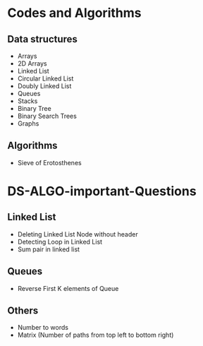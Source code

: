 # Codes and Algorithms

## Data structures

- Arrays
- 2D Arrays
- Linked List
- Circular Linked List
- Doubly Linked List
- Queues
- Stacks
- Binary Tree
- Binary Search Trees
- Graphs

## Algorithms

- Sieve of Erotosthenes

# DS-ALGO-important-Questions

## Linked List

- Deleting Linked List Node without header
- Detecting Loop in Linked List
- Sum pair in linked list

## Queues

- Reverse First K elements of Queue

## Others

- Number to words
- Matrix (Number of paths from top left to bottom right)
